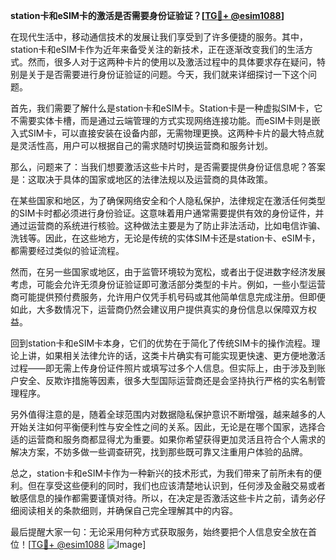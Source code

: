**station卡和eSIM卡的激活是否需要身份证验证？[[TG💪+ @esim1088](https://t.me/s/esim1088)]**

在现代生活中，移动通信技术的发展让我们享受到了许多便捷的服务。其中，station卡和eSIM卡作为近年来备受关注的新技术，正在逐渐改变我们的生活方式。然而，很多人对于这两种卡片的使用以及激活过程中的具体要求存在疑问，特别是关于是否需要进行身份证验证的问题。今天，我们就来详细探讨一下这个问题。

首先，我们需要了解什么是station卡和eSIM卡。Station卡是一种虚拟SIM卡，它不需要实体卡槽，而是通过云端管理的方式实现网络连接功能。而eSIM卡则是嵌入式SIM卡，可以直接安装在设备内部，无需物理更换。这两种卡片的最大特点就是灵活性高，用户可以根据自己的需求随时切换运营商和服务计划。

那么，问题来了：当我们想要激活这些卡片时，是否需要提供身份证信息呢？答案是：这取决于具体的国家或地区的法律法规以及运营商的具体政策。

在某些国家和地区，为了确保网络安全和个人隐私保护，法律规定在激活任何类型的SIM卡时都必须进行身份验证。这意味着用户通常需要提供有效的身份证件，并通过运营商的系统进行核验。这种做法主要是为了防止非法活动，比如电信诈骗、洗钱等。因此，在这些地方，无论是传统的实体SIM卡还是station卡、eSIM卡，都需要经过类似的验证流程。

然而，在另一些国家或地区，由于监管环境较为宽松，或者出于促进数字经济发展考虑，可能会允许无须身份证验证即可激活部分类型的卡片。例如，一些小型运营商可能提供预付费服务，允许用户仅凭手机号码或其他简单信息完成注册。但即便如此，大多数情况下，运营商仍然会建议用户提供真实的身份信息以保障双方权益。

回到station卡和eSIM卡本身，它们的优势在于简化了传统SIM卡的操作流程。理论上讲，如果相关法律允许的话，这类卡片确实有可能实现更快速、更方便地激活过程——即无需上传身份证件照片或填写过多个人信息。但实际上，由于涉及到账户安全、反欺诈措施等因素，很多大型国际运营商还是会坚持执行严格的实名制管理程序。

另外值得注意的是，随着全球范围内对数据隐私保护意识不断增强，越来越多的人开始关注如何平衡便利性与安全性之间的关系。因此，无论是在哪个国家，选择合适的运营商和服务商都显得尤为重要。如果你希望获得更加灵活且符合个人需求的解决方案，不妨多做一些调查研究，找到那些既可靠又注重用户体验的品牌。

总之，station卡和eSIM卡作为一种新兴的技术形式，为我们带来了前所未有的便利。但在享受这些便利的同时，我们也应该清楚地认识到，任何涉及金融交易或者敏感信息的操作都需要谨慎对待。所以，在决定是否激活这些卡片之前，请务必仔细阅读相关的条款细则，并确保自己完全理解其中的内容。

最后提醒大家一句：无论采用何种方式获取服务，始终要把个人信息安全放在首位！[[TG💪+ @esim1088](https://t.me/s/esim1088) ![Image](https://i.postimg.cc/4NQfJmqS/Snipaste-2025-05-13-00-14-12.png)]